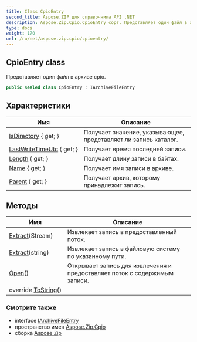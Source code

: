 ```yaml
---
title: Class CpioEntry
second_title: Aspose.ZIP для справочника API .NET
description: Aspose.Zip.Cpio.CpioEntry сорт. Представляет один файл в архиве cpio.
type: docs
weight: 170
url: /ru/net/aspose.zip.cpio/cpioentry/
---
```

## CpioEntry class

Представляет один файл в архиве cpio.

```csharp
public sealed class CpioEntry : IArchiveFileEntry
```

## Характеристики

| Имя | Описание |
| --- | --- |
| [IsDirectory](../../aspose.zip.cpio/cpioentry/isdirectory/) { get; } | Получает значение, указывающее, представляет ли запись каталог. |
| [LastWriteTimeUtc](../../aspose.zip.cpio/cpioentry/lastwritetimeutc/) { get; } | Получает время последней записи. |
| [Length](../../aspose.zip.cpio/cpioentry/length/) { get; } | Получает длину записи в байтах. |
| [Name](../../aspose.zip.cpio/cpioentry/name/) { get; } | Получает имя записи в архиве. |
| [Parent](../../aspose.zip.cpio/cpioentry/parent/) { get; } | Получает архив, которому принадлежит запись. |

## Методы

| Имя | Описание |
| --- | --- |
| [Extract](../../aspose.zip.cpio/cpioentry/extract/#extract_1)(Stream) | Извлекает запись в предоставленный поток. |
| [Extract](../../aspose.zip.cpio/cpioentry/extract/#extract)(string) | Извлекает запись в файловую систему по указанному пути. |
| [Open](../../aspose.zip.cpio/cpioentry/open/)() | Открывает запись для извлечения и предоставляет поток с содержимым записи. |
| override [ToString](../../aspose.zip.cpio/cpioentry/tostring/)() |  |

### Смотрите также

* interface [IArchiveFileEntry](../../aspose.zip/iarchivefileentry/)
* пространство имен [Aspose.Zip.Cpio](../../aspose.zip.cpio/)
* сборка [Aspose.Zip](../../)


